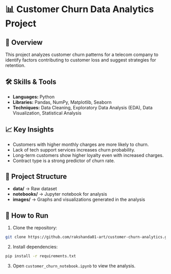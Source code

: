 # 📊 Customer Churn Data Analytics Project

## 📌 Overview
This project analyzes customer churn patterns for a telecom company to identify factors contributing to customer loss and suggest strategies for retention.

## 🛠️ Skills & Tools
- **Languages:** Python
- **Libraries:** Pandas, NumPy, Matplotlib, Seaborn
- **Techniques:** Data Cleaning, Exploratory Data Analysis (EDA), Data Visualization, Statistical Analysis

## 📈 Key Insights
- Customers with higher monthly charges are more likely to churn.
- Lack of tech support services increases churn probability.
- Long-term customers show higher loyalty even with increased charges.
- Contract type is a strong predictor of churn rate.

## 📂 Project Structure
- **data/** → Raw dataset  
- **notebooks/** → Jupyter notebook for analysis  
- **images/** → Graphs and visualizations generated in the analysis  

## 🚀 How to Run
1. Clone the repository:
```bash
git clone https://github.com/rakshanda01-art/customer-churn-analytics.git
```
2. Install dependencies:
```bash
pip install -r requirements.txt
```
3. Open `customer_churn_notebook.ipynb` to view the analysis.



